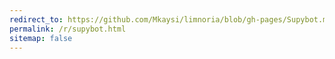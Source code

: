 ```yaml
---
redirect_to: https://github.com/Mkaysi/limnoria/blob/gh-pages/Supybot.markdown
permalink: /r/supybot.html
sitemap: false
---
```

